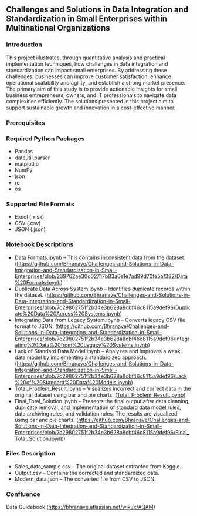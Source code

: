 ## Challenges and Solutions in Data Integration and Standardization in Small Enterprises within Multinational Organizations

### Introduction

This project illustrates, through quantitative analysis and practical implementation techniques, how challenges in data integration and standardization can impact small enterprises. By addressing these challenges, businesses can improve customer satisfaction, enhance operational scalability and agility, and establish a strong market presence.
The primary aim of this study is to provide actionable insights for small business entrepreneurs, owners, and IT professionals to navigate data complexities efficiently. The solutions presented in this project aim to support sustainable growth and innovation in a cost-effective manner.

### Prerequisites

### Required Python Packages

* Pandas
* dateutil.parser
* matplotlib
* NumPy
* json
* re
* os

### Supported File Formats

* Excel (.xlsx)
* CSV (.csv)
* JSON (.json)
  
### Notebook Descriptions

* Data Formats.ipynb – This contains inconsistent data from the dataset. (https://github.com/Bhranave/Challenges-and-Solutions-in-Data-Integration-and-Standardization-in-Small-Enterprises/blob/239762ae30d02717b83a6e1e7ad99d70fe5af382/Data%20Formats.ipynb)
* Duplicate Data Across System.ipynb – Identifies duplicate records within the dataset. (https://github.com/Bhranave/Challenges-and-Solutions-in-Data-Integration-and-Standardization-in-Small-Enterprises/blob/7c29802751f2b34e3b628a8cbf46c8115a9def96/Duplicate%20Data%20Across%20Systems.ipynb)
* Integrating Data from Legacy System.ipynb – Converts legacy CSV file format to JSON. (https://github.com/Bhranave/Challenges-and-Solutions-in-Data-Integration-and-Standardization-in-Small-Enterprises/blob/7c29802751f2b34e3b628a8cbf46c8115a9def96/Integrating%20Data%20from%20Legacy%20Systems.ipynb)
* Lack of Standard Data Model.ipynb – Analyzes and improves a weak data model by implementing a standardized approach. (https://github.com/Bhranave/Challenges-and-Solutions-in-Data-Integration-and-Standardization-in-Small-Enterprises/blob/7c29802751f2b34e3b628a8cbf46c8115a9def96/Lack%20of%20Standard%20Data%20Models.ipynb)
* Total_Problem_Result.ipynb – Visualizes incorrect and correct data in the original dataset using bar and pie charts. ([Total_Problem_Result.ipynb](https://github.com/Bhranave/Challenges-and-Solutions-in-Data-Integration-and-Standardization-in-Small-Enterprises/blob/71a8ea9e3588233f53e23883831e26c13e402190/Total_Problem_Result.ipynb))
* Final_Total_Solution.ipynb – Presents the final output after data cleaning, duplicate removal, and implementation of standard data model rules, data archiving rules, and validation rules. The results are visualized using bar and pie charts. (https://github.com/Bhranave/Challenges-and-Solutions-in-Data-Integration-and-Standardization-in-Small-Enterprises/blob/7c29802751f2b34e3b628a8cbf46c8115a9def96/Final_Total_Solution.ipynb)

### Files Description

* Sales_data_sample.csv – The original dataset extracted from Kaggle.
* Output.csv – Contains the corrected and standardized data.
* Modern_data.json – The converted file from CSV to JSON.

  
### Confluence
Data Guidebook
(https://bhranave.atlassian.net/wiki/x/AQAM)
